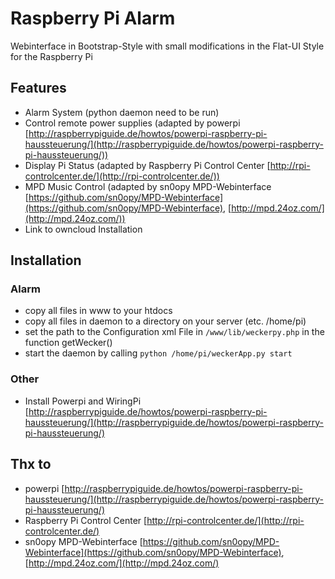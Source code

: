 # Raspberry Pi Alarm

Webinterface in Bootstrap-Style with small modifications in the Flat-UI Style for the Raspberry Pi

## Features

* Alarm System (python daemon need to be run) 
* Control remote power supplies (adapted by powerpi [http://raspberrypiguide.de/howtos/powerpi-raspberry-pi-haussteuerung/](http://raspberrypiguide.de/howtos/powerpi-raspberry-pi-haussteuerung/))
* Display Pi Status (adapted by Raspberry Pi Control Center [http://rpi-controlcenter.de/](http://rpi-controlcenter.de/)) 
* MPD Music Control (adapted by sn0opy MPD-Webinterface [https://github.com/sn0opy/MPD-Webinterface](https://github.com/sn0opy/MPD-Webinterface), [http://mpd.24oz.com/](http://mpd.24oz.com/))
* Link to owncloud Installation


## Installation

### Alarm
* copy all files in www to your htdocs
* copy all files in daemon to a directory on your server (etc. /home/pi)
* set the path to the Configuration xml File in `/www/lib/weckerpy.php` in the function getWecker() 
* start the daemon by calling `python /home/pi/weckerApp.py start`

### Other
* Install Powerpi and WiringPi [http://raspberrypiguide.de/howtos/powerpi-raspberry-pi-haussteuerung/](http://raspberrypiguide.de/howtos/powerpi-raspberry-pi-haussteuerung/)


## Thx to
* powerpi [http://raspberrypiguide.de/howtos/powerpi-raspberry-pi-haussteuerung/](http://raspberrypiguide.de/howtos/powerpi-raspberry-pi-haussteuerung/)
* Raspberry Pi Control Center [http://rpi-controlcenter.de/](http://rpi-controlcenter.de/)                  
* sn0opy MPD-Webinterface [https://github.com/sn0opy/MPD-Webinterface](https://github.com/sn0opy/MPD-Webinterface), [http://mpd.24oz.com/](http://mpd.24oz.com/)
